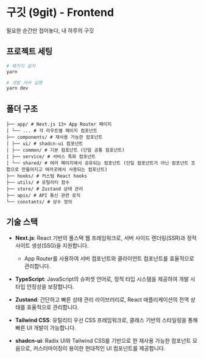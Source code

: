 # 구깃 (9git) - Frontend

필요한 순간만 접어놓다, 내 하루의 구깃

## 프로젝트 세팅

```bash
# 패키지 설치
yarn

# 개발 서버 실행
yarn dev
```

## 폴더 구조

```
├── app/ # Next.js 13+ App Router 페이지
│ └── ... # 각 라우트별 페이지 컴포넌트
├── components/ # 재사용 가능한 컴포넌트
│ ├── ui/ # shadcn-ui 컴포넌트
│ ├── common/ # 기본 컴포넌트 (단일 공통 컴포넌트)
│ ├── service/ # 서비스 특화 컴포넌트
│ └── shared/ # 여러 페이지에서 공유되는 컴포넌트 (단일 컴포넌트가 아닌 컴포넌트 조합으로 만들어지고 여러곳에서 사용되는 컴포넌트)
├── hooks/ # 커스텀 React hooks
├── utils/ # 유틸리티 함수
├── store/ # Zustand 상태 관리
├── apis/ # API 통신 관련 로직
└── constants/ # 상수 정의
```

## 기술 스택

- **Next.js**: React 기반의 풀스택 웹 프레임워크로, 서버 사이드 렌더링(SSR)과 정적 사이트 생성(SSG)을 지원합니다.

  - App Router를 사용하여 서버 컴포넌트와 클라이언트 컴포넌트를 효율적으로 관리합니다.

- **TypeScript**: JavaScript의 슈퍼셋 언어로, 정적 타입 시스템을 제공하여 개발 시 타입 안정성을 보장합니다.

- **Zustand**: 간단하고 빠른 상태 관리 라이브러리로, React 애플리케이션의 전역 상태를 효율적으로 관리합니다.

- **Tailwind CSS**: 유틸리티 우선 CSS 프레임워크로, 클래스 기반의 스타일링을 통해 빠른 UI 개발이 가능합니다.

- **shadcn-ui**: Radix UI와 Tailwind CSS를 기반으로 한 재사용 가능한 컴포넌트 모음으로,
  커스터마이징이 용이한 현대적인 UI 컴포넌트를 제공합니다.
